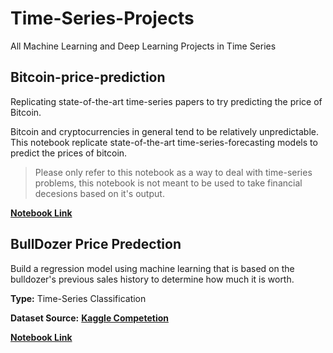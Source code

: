 # Time-Series-Projects
All Machine Learning and Deep Learning Projects in Time Series

## Bitcoin-price-prediction
Replicating state-of-the-art time-series papers to try predicting the price of Bitcoin.

Bitcoin and cryptocurrencies in general tend to be relatively unpredictable. This notebook replicate state-of-the-art time-series-forecasting models to predict the prices of bitcoin.

> Please only refer to this notebook as a way to deal with time-series problems, this notebook is not meant to be used to take financial decesions based on it's output.

[**Notebook Link**](https://github.com/Sayed-Husain/Bitcoin-price-prediction/blob/main/BitPredict.ipynb)

## BullDozer Price Predection 

Build a regression model using machine learning that is based on the bulldozer's previous sales history to determine how much it is worth.


**Type:** Time-Series Classification

**Dataset Source:** [**Kaggle Competetion**](https://www.kaggle.com/competitions/bluebook-for-bulldozers/data)


[**Notebook Link**](https://github.com/Sayed-Husain/Machine-Learning-Projects/blob/main/BullDozer%20Price/end-to-end-bulldozer-price-regression.ipynb)



